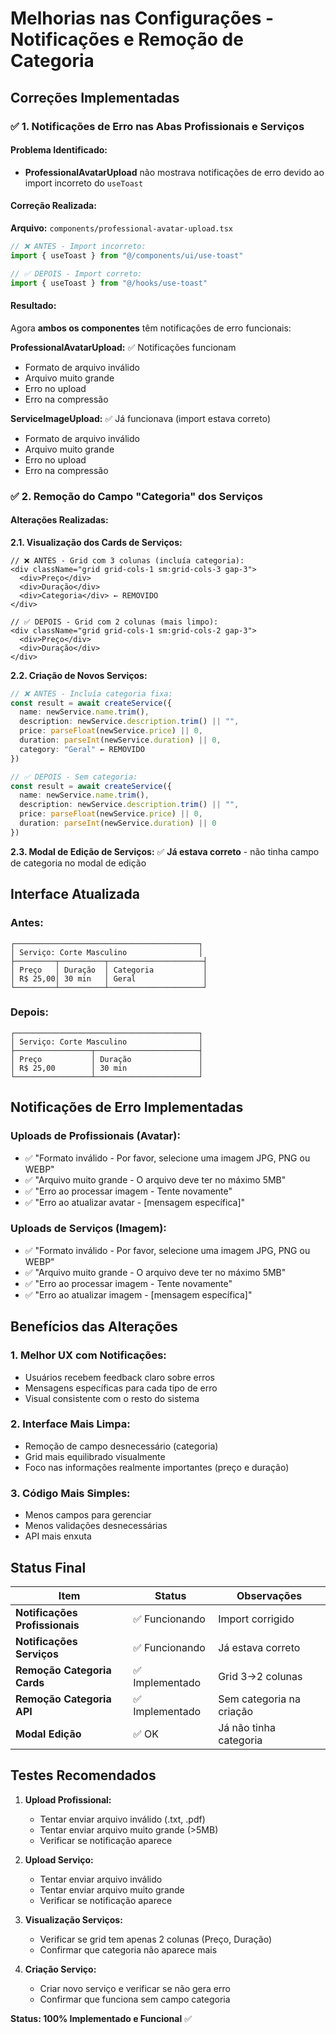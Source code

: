 # Melhorias nas Configurações - Notificações e Remoção de Categoria

## Correções Implementadas

### ✅ **1. Notificações de Erro nas Abas Profissionais e Serviços**

#### Problema Identificado:
- **ProfessionalAvatarUpload** não mostrava notificações de erro devido ao import incorreto do `useToast`

#### Correção Realizada:
**Arquivo:** `components/professional-avatar-upload.tsx`

```typescript
// ❌ ANTES - Import incorreto:
import { useToast } from "@/components/ui/use-toast"

// ✅ DEPOIS - Import correto:
import { useToast } from "@/hooks/use-toast"
```

#### Resultado:
Agora **ambos os componentes** têm notificações de erro funcionais:

**ProfessionalAvatarUpload:** ✅ Notificações funcionam
- Formato de arquivo inválido
- Arquivo muito grande
- Erro no upload
- Erro na compressão

**ServiceImageUpload:** ✅ Já funcionava (import estava correto)
- Formato de arquivo inválido  
- Arquivo muito grande
- Erro no upload
- Erro na compressão

### ✅ **2. Remoção do Campo "Categoria" dos Serviços**

#### Alterações Realizadas:

**2.1. Visualização dos Cards de Serviços:**
```tsx
// ❌ ANTES - Grid com 3 colunas (incluía categoria):
<div className="grid grid-cols-1 sm:grid-cols-3 gap-3">
  <div>Preço</div>
  <div>Duração</div> 
  <div>Categoria</div> ← REMOVIDO
</div>

// ✅ DEPOIS - Grid com 2 colunas (mais limpo):
<div className="grid grid-cols-1 sm:grid-cols-2 gap-3">
  <div>Preço</div>
  <div>Duração</div>
</div>
```

**2.2. Criação de Novos Serviços:**
```typescript
// ❌ ANTES - Incluía categoria fixa:
const result = await createService({
  name: newService.name.trim(),
  description: newService.description.trim() || "",
  price: parseFloat(newService.price) || 0,
  duration: parseInt(newService.duration) || 0,
  category: "Geral" ← REMOVIDO
})

// ✅ DEPOIS - Sem categoria:
const result = await createService({
  name: newService.name.trim(),
  description: newService.description.trim() || "",
  price: parseFloat(newService.price) || 0,
  duration: parseInt(newService.duration) || 0
})
```

**2.3. Modal de Edição de Serviços:**
✅ **Já estava correto** - não tinha campo de categoria no modal de edição

## Interface Atualizada

### **Antes:**
```
┌─────────────────────────────────────────┐
│ Serviço: Corte Masculino                │
├─────────┬──────────┬─────────────────────┤
│ Preço   │ Duração  │ Categoria           │
│ R$ 25,00│ 30 min   │ Geral               │
└─────────┴──────────┴─────────────────────┘
```

### **Depois:**
```
┌─────────────────────────────────────────┐
│ Serviço: Corte Masculino                │
├─────────────────┬───────────────────────┤
│ Preço           │ Duração               │
│ R$ 25,00        │ 30 min                │
└─────────────────┴───────────────────────┘
```

## Notificações de Erro Implementadas

### **Uploads de Profissionais (Avatar):**
- ✅ "Formato inválido - Por favor, selecione uma imagem JPG, PNG ou WEBP"
- ✅ "Arquivo muito grande - O arquivo deve ter no máximo 5MB" 
- ✅ "Erro ao processar imagem - Tente novamente"
- ✅ "Erro ao atualizar avatar - [mensagem específica]"

### **Uploads de Serviços (Imagem):**
- ✅ "Formato inválido - Por favor, selecione uma imagem JPG, PNG ou WEBP"
- ✅ "Arquivo muito grande - O arquivo deve ter no máximo 5MB"
- ✅ "Erro ao processar imagem - Tente novamente" 
- ✅ "Erro ao atualizar imagem - [mensagem específica]"

## Benefícios das Alterações

### **1. Melhor UX com Notificações:**
- Usuários recebem feedback claro sobre erros
- Mensagens específicas para cada tipo de erro
- Visual consistente com o resto do sistema

### **2. Interface Mais Limpa:**
- Remoção de campo desnecessário (categoria)
- Grid mais equilibrado visualmente
- Foco nas informações realmente importantes (preço e duração)

### **3. Código Mais Simples:**
- Menos campos para gerenciar
- Menos validações desnecessárias
- API mais enxuta

## Status Final

| Item | Status | Observações |
|------|--------|-------------|
| **Notificações Profissionais** | ✅ Funcionando | Import corrigido |
| **Notificações Serviços** | ✅ Funcionando | Já estava correto |
| **Remoção Categoria Cards** | ✅ Implementado | Grid 3→2 colunas |
| **Remoção Categoria API** | ✅ Implementado | Sem categoria na criação |
| **Modal Edição** | ✅ OK | Já não tinha categoria |

## Testes Recomendados

1. **Upload Profissional:**
   - Tentar enviar arquivo inválido (.txt, .pdf)
   - Tentar enviar arquivo muito grande (>5MB)
   - Verificar se notificação aparece

2. **Upload Serviço:**  
   - Tentar enviar arquivo inválido
   - Tentar enviar arquivo muito grande
   - Verificar se notificação aparece

3. **Visualização Serviços:**
   - Verificar se grid tem apenas 2 colunas (Preço, Duração)
   - Confirmar que categoria não aparece mais

4. **Criação Serviço:**
   - Criar novo serviço e verificar se não gera erro
   - Confirmar que funciona sem campo categoria

**Status: 100% Implementado e Funcional** ✅
